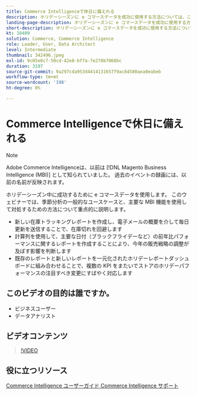 ```yaml
---
title: Commerce Intelligenceで休日に備えれる
description: ホリデーシーズンに e コマースデータを成功に使用する方法については、このウェビナーをご覧ください。
landing-page-description: ホリデーシーズンに e コマースデータを成功に使用する方法については、録画済みのウェビナーをご覧ください。
short-description: ホリデーシーズンに e コマースデータを成功に使用する方法については、録画済みのウェビナーをご覧ください。
kt: 10409
solution: Commerce, Commerce Intelligence
role: Leader, User, Data Architect
level: Intermediate
thumbnail: 342496.jpeg
exl-id: 9c05e0c7-50cd-42e8-bf7a-7e278b7060bc
duration: 3197
source-git-commit: 9a297cda953d4414131657f9ac84580aea0eabeb
workflow-type: tm+mt
source-wordcount: '198'
ht-degree: 0%

---
```


# Commerce Intelligenceで休日に備えれる

>[!NOTE]
>
>Adobe Commerce Intelligenceは、以前は [!DNL Magento Business Intelligence (MBI)] として知られていました。 過去のイベントの録画には、以前の名前が反映されます。

ホリデーシーズン中に成功するために e コマースデータを使用します。 このウェビナーでは、季節分析の一般的なユースケースと、主要な MBI 機能を使用して対処するための方法について重点的に説明します。

- 新しい在庫トラッキングレポートを作成し、電子メールの概要を介して毎日更新を送信することで、在庫切れを回避します
- 計算列を使用して、主要な日付（ブラックフライデーなど）の前年比パフォーマンスに関するレポートを作成することにより、今年の販売戦略の調整が及ぼす影響を判断します
- 既存のレポートと新しいレポートを一元化されたホリデーレポートダッシュボードに組み合わせることで、複数の KPI をまたいでストアのホリデーパフォーマンスの注目すべき変更にすばやく対応します

## このビデオの目的は誰ですか。

- ビジネスユーザー
- データアナリスト

## ビデオコンテンツ

>[!VIDEO](https://video.tv.adobe.com/v/342496?quality=12&learn=on)

## 役に立つリソース

[Commerce Intelligence ユーザーガイド ](https://experienceleague.adobe.com/docs/commerce-business-intelligence/mbi/guide-overview.html?lang=ja)
[Commerce Intelligence サポート ](https://experienceleague.adobe.com/docs/commerce-knowledge-base/kb/troubleshooting/miscellaneous/mbi-service-policies.html?lang=ja)
